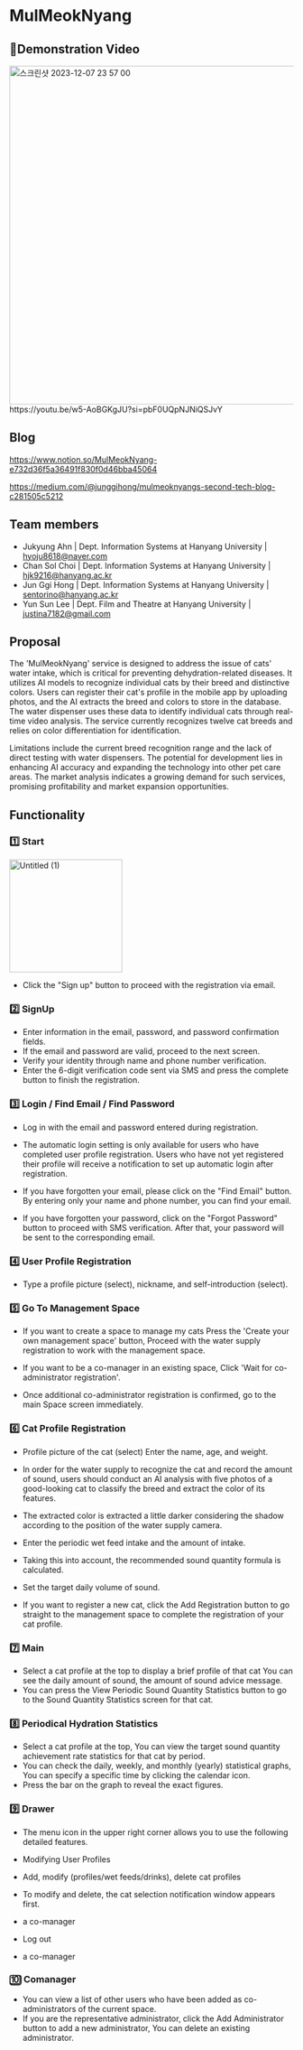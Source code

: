 # MulMeokNyang

## Demonstration Video
<img width="600" alt="스크린샷 2023-12-07 23 57 00" src="https://github.com/matchlessNostril/catFeeder/assets/77608505/01831997-75cf-4eee-b216-cefa4546c917">
https://youtu.be/w5-AoBGKgJU?si=pbF0UQpNJNiQSJvY



## Blog
<https://www.notion.so/MulMeokNyang-e732d36f5a36491f830f0d46bba45064>

<https://medium.com/@junggihong/mulmeoknyangs-second-tech-blog-c281505c5212>

## Team members

- Jukyung Ahn | Dept. Information Systems at Hanyang University | <hyoju8618@naver.com>
- Chan Sol Choi | Dept. Information Systems at Hanyang University | <hjk9216@hanyang.ac.kr>
- Jun Ggi Hong | Dept. Information Systems at Hanyang University | <sentorino@hanyang.ac.kr>
- Yun Sun Lee | Dept. Film and Theatre at Hanyang University | <justina7182@gmail.com>

## Proposal

The 'MulMeokNyang' service is designed to address the issue of cats' water intake, which is critical for preventing dehydration-related diseases. It utilizes AI models to recognize individual cats by their breed and distinctive colors. Users can register their cat's profile in the mobile app by uploading photos, and the AI extracts the breed and colors to store in the database. The water dispenser uses these data to identify individual cats through real-time video analysis. The service currently recognizes twelve cat breeds and relies on color differentiation for identification.

Limitations include the current breed recognition range and the lack of direct testing with water dispensers. The potential for development lies in enhancing AI accuracy and expanding the technology into other pet care areas. The market analysis indicates a growing demand for such services, promising profitability and market expansion opportunities.

## Functionality


### 1️⃣ Start

<img src="https://github.com/matchlessNostril/catFeeder/assets/77608505/4e534fdc-3faa-4ba5-b64a-d3a9c1db6975" alt="Untitled (1)" width="200"/>

- Click the "Sign up" button to proceed with the registration via email.

### 2️⃣ SignUp


- Enter information in the email, password, and password confirmation fields.
- If the email and password are valid, proceed to the next screen.
- Verify your identity through name and phone number verification.
- Enter the 6-digit verification code sent via SMS and press the complete button to finish the registration.

### 3️⃣ Login / Find Email / Find Password

- Log in with the email and password entered during registration.
- The automatic login setting is only available for users who have completed user profile registration.
Users who have not yet registered their profile will receive a notification to set up automatic login after registration.

- If you have forgotten your email, please click on the "Find Email" button.
By entering only your name and phone number, you can find your email.

- If you have forgotten your password, click on the "Forgot Password" button to proceed with SMS verification. After that, your password will be sent to the corresponding email.

### 4️⃣ User Profile Registration


- Type a profile picture (select), nickname, and self-introduction (select).

### 5️⃣ Go To Management Space


- If you want to create a space to manage my cats
Press the 'Create your own management space' button,
Proceed with the water supply registration to work with the management space.


- If you want to be a co-manager in an existing space,
Click 'Wait for co-administrator registration'.
- Once additional co-administrator registration is confirmed, go to the main Space screen immediately.

### 6️⃣ Cat Profile Registration


- Profile picture of the cat (select) Enter the name, age, and weight.


- In order for the water supply to recognize the cat and record the amount of sound, users should conduct an AI analysis with five photos of a good-looking cat to classify the breed and extract the color of its features.
- The extracted color is extracted a little darker considering the shadow according to the position of the water supply camera.


- Enter the periodic wet feed intake and the amount of intake.
- Taking this into account, the recommended sound quantity formula is calculated.


- Set the target daily volume of sound.
- If you want to register a new cat, click the Add Registration button to go straight to the management space to complete the registration of your cat profile.

### 7️⃣ Main


- Select a cat profile at the top to display a brief profile of that cat
You can see the daily amount of sound, the amount of sound advice message.
- You can press the View Periodic Sound Quantity Statistics button to go to the Sound Quantity Statistics screen for that cat.

### 8️⃣ Periodical Hydration Statistics


- Select a cat profile at the top,
You can view the target sound quantity achievement rate statistics for that cat by period.
- You can check the daily, weekly, and monthly (yearly) statistical graphs,
You can specify a specific time by clicking the calendar icon.
- Press the bar on the graph to reveal the exact figures.

### 9️⃣ Drawer


- The menu icon in the upper right corner allows you to use the following detailed features.
- Modifying User Profiles
- Add, modify (profiles/wet feeds/drinks), delete cat profiles



- To modify and delete, the cat selection notification window appears first.
- a co-manager
- Log out
- a co-manager

### 🔟 Comanager


- You can view a list of other users who have been added as co-administrators of the current space.
- If you are the representative administrator, click the Add Administrator button to add a new administrator,
You can delete an existing administrator.






